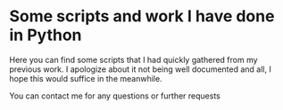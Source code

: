 # Some scripts and work I have done in Python

Here you can find some scripts that I had quickly gathered from my previous work. I apologize about it not being well documented and all, I hope this would suffice in the meanwhile.


You can contact me for any questions or further requests

